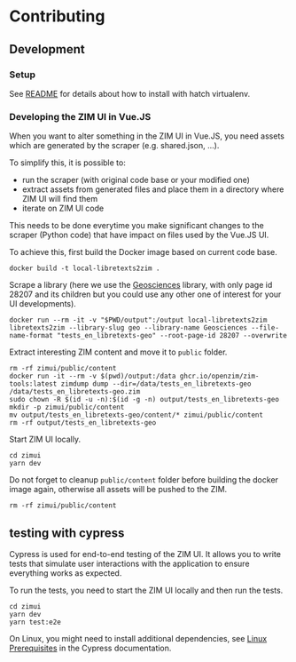 # Contributing

## Development

### Setup

See [README](README.md) for details about how to install with hatch virtualenv.

### Developing the ZIM UI in Vue.JS

When you want to alter something in the ZIM UI in Vue.JS, you need assets which are generated by the scraper (e.g. shared.json, ...).

To simplify this, it is possible to:

- run the scraper (with original code base or your modified one)
- extract assets from generated files and place them in a directory where ZIM UI will find them
- iterate on ZIM UI code

This needs to be done everytime you make significant changes to the scraper (Python code) that have impact on files used by the Vue.JS UI.

To achieve this, first build the Docker image based on current code base.

```
docker build -t local-libretexts2zim .
```

Scrape a library (here we use the [Geosciences](https://geo.libretexts.org) library, with only page id 28207 and its children but you could use any other one of interest for your UI developments).

```
docker run --rm -it -v "$PWD/output":/output local-libretexts2zim libretexts2zim --library-slug geo --library-name Geosciences --file-name-format "tests_en_libretexts-geo" --root-page-id 28207 --overwrite
```

Extract interesting ZIM content and move it to `public` folder.

```
rm -rf zimui/public/content
docker run -it --rm -v $(pwd)/output:/data ghcr.io/openzim/zim-tools:latest zimdump dump --dir=/data/tests_en_libretexts-geo /data/tests_en_libretexts-geo.zim
sudo chown -R $(id -u -n):$(id -g -n) output/tests_en_libretexts-geo
mkdir -p zimui/public/content
mv output/tests_en_libretexts-geo/content/* zimui/public/content
rm -rf output/tests_en_libretexts-geo
```

Start ZIM UI locally.

```
cd zimui
yarn dev
```

Do not forget to cleanup `public/content` folder before building the docker image again, otherwise all assets will be pushed to the ZIM.

```
rm -rf zimui/public/content
```

## testing with cypress

Cypress is used for end-to-end testing of the ZIM UI. It allows you to write tests that simulate user interactions with the application to ensure everything works as expected.

To run the tests, you need to start the ZIM UI locally and then run the tests.

```
cd zimui
yarn dev
yarn test:e2e
```

On Linux, you might need to install additional dependencies, see [Linux Prerequisites](https://docs.cypress.io/guides/getting-started/installing-cypress#Linux-Prerequisites) in the Cypress documentation.

